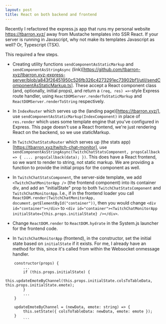 ```yaml
---
layout: post
title: React on both backend and frontend
---
```


Recently I refactored the express.js app that runs my personal website https://tbarron.xyz/ away from Mustache templates into SSR React. If your server is running in Javascript, why not make its templates Javascript as well? Or, Typescript (TSX).

This required a few steps.

- Creating utility functions `sendComponentAsStaticMarkup` and `sendComponentAsStringAsync` (link)[https://github.com/tbarron-xyz/tbarron.xyz-express-server/blob/a843f26451950c526fb326c4273291ec73902bf1/util/sendComponentAsStaticMarkup.ts]. These accept a React component class (and, optionally, initial props), and return a `(req, res) =>`-style Express route handler, using `ReactDOMServer.renderToStaticMarkup` and `ReactDOMServer.renderToString` respectively.

- In `IndexRouter` which serves up the (landing page)[https://tbarron.xyz/], use `sendComponentAsStaticMarkup(IndexComponent)` in place of `res.render` which uses some template engine that you've configured in Express. This page doesn't use a React frontend, we're just rendering React on the backend, so we use staticMarkup.

- In `TwitchChatStatsRouter` which serves up (the stats app)[https://tbarron.xyz/twitch-chat-monitor], use `sendComponentAsStringAsync(TwitchChatStatsComponent, propsCallback => { .... propsCallback(data); })`. This does have a React frontend, so we want to render to string, not static markup. We are providing a function to provide the initial props for the component as well.

- In `TwitchChatStatsComponent`, the server-side template, we add `<TwitchChatMonitorApp />` (the frontend component) into its container div, and add an "initialState" prop to both `TwitchChatStatsComponent` and `TwitchChatMonitorApp`. I.e., if in the frontend loader you call `ReactDOM.render(TwitchChatMonitorApp, document.getElementById("container"))`, then you would change `<div id="container"></div>` to `<div id="container"><TwitchChatMonitorApp initialState={this.props.initialState} /></div>`.

- Change `ReactDOM.render` to `ReactDOM.hydrate` in the System.js launcher for the frontend code.

- In `TwitchChatMonitorApp` (frontend), in the constructor, set the initial state based on `initialState` if it exists. For me, I already have an method for this, since it's called from within the Websocket onmessage handler.
```
    constructor(props) {
        ...
        if (this.props.initialState) {
            this.updateEmoteByChannel(this.props.initialState.colsToTableData, this.props.initialState.emote);
        }
        ...
    }
        
    updateEmoteByChannel = (newData, emote: string) => {
        this.setState({ colsToTableData: newData, emote: emote });
    }
        ```
